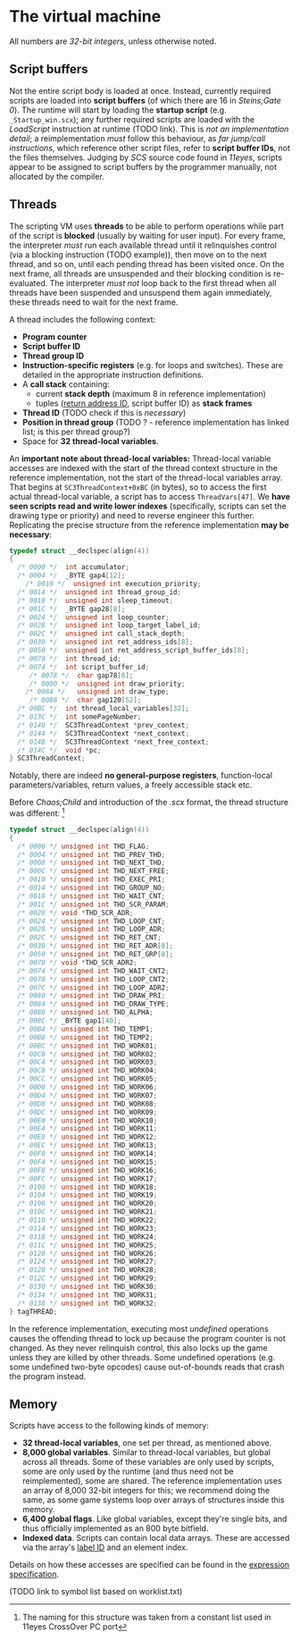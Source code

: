 # The virtual machine

All numbers are *32-bit integers*, unless otherwise noted.

## Script buffers

Not the entire script body is loaded at once. Instead, currently required scripts are loaded into **script buffers** (of which there are 16 in *Steins;Gate 0*). The runtime will start by loading the **startup script** (e.g. `_Startup_win.scx`); any further required scripts are loaded with the *LoadScript* instruction at runtime (TODO link). This is *not an implementation detail*; a reimplementation *must* follow this behaviour, as *far jump/call instructions*, which reference other script files, refer to **script buffer IDs**, not the files themselves. Judging by *SCS* source code found in *11eyes*, scripts appear to be assigned to script buffers by the programmer manually, not allocated by the compiler.

## Threads

The scripting VM uses **threads** to be able to perform operations while part of the script is **blocked** (usually by waiting for user input). For every frame, the interpreter *must* run each available thread until it relinquishes control (via a blocking instruction (TODO example)), then move on to the next thread, and so on, until each pending thread has been visited once. On the next frame, all threads are unsuspended and their blocking condition is re-evaluated. The interpreter *must not* loop back to the first thread when all threads have been suspended and unsuspend them again immediately, these threads need to wait for the next frame.

A thread includes the following context:

* **Program counter**
* **Script buffer ID**
* **Thread group ID**
* **Instruction-specific registers** (e.g. for loops and switches). These are detailed in the appropriate instruction definitions.
* A **call stack** containing:
  * current **stack depth** (maximum 8 in reference implementation)
  * tuples ([return address ID](/scripting/scx_file_format.md), script buffer ID) as **stack frames**
* **Thread ID** (TODO check if this is *necessary*)
* **Position in thread group** (TODO ? - reference implementation has linked list; is this per thread group?)
* Space for **32 thread-local variables**.

An **important note about thread-local variables:** Thread-local variable accesses are indexed with the start of the thread context structure in the reference implementation, not the start of the thread-local variables array. That begins at `SC3ThreadContext+0xBC` (in bytes), so to access the first actual thread-local variable, a script has to access `ThreadVars[47]`. We **have seen scripts read and write lower indexes** (specifically, scripts can set the drawing type or priority) and need to reverse engineer this further. Replicating the precise structure from the reference implementation **may be necessary**:

```C
typedef struct __declspec(align(4))
{
  /* 0000 */  int accumulator;
  /* 0004 */  _BYTE gap4[12];
 	/* 0010 */  unsigned int execution_priority;
  /* 0014 */  unsigned int thread_group_id;
  /* 0018 */  unsigned int sleep_timeout;
  /* 001C */  _BYTE gap28[8];
  /* 0024 */  unsigned int loop_counter;
  /* 0028 */  unsigned int loop_target_label_id;
  /* 002C */  unsigned int call_stack_depth;
  /* 0030 */  unsigned int ret_address_ids[8];
  /* 0050 */  unsigned int ret_address_script_buffer_ids[8];
  /* 0070 */  int thread_id;
  /* 0074 */  int script_buffer_id;
	 /* 0078 */  char gap78[8];
	 /* 0080 */  unsigned int draw_priority;
 	/* 0084	*/	 unsigned int draw_type;
	 /* 0088 */  char gap120[52];
  /* 00BC */  int thread_local_variables[32];
  /* 013C */  int somePageNumber;
  /* 0140 */  SC3ThreadContext *prev_context;
  /* 0144 */  SC3ThreadContext *next_context;
  /* 0148 */  SC3ThreadContext *next_free_context;
  /* 014C */  void *pc;
} SC3ThreadContext;
```

Notably, there are indeed **no general-purpose registers**, function-local parameters/variables, return values, a freely accessible stack etc.

Before *Chaos;Child* and introduction of the *.scx* format, the thread structure was different: [^1]

```C
typedef struct __declspec(align(4))
{
  /* 0000 */ unsigned int THD_FLAG;
  /* 0004 */ unsigned int THD_PREV_THD;
  /* 0008 */ unsigned int THD_NEXT_THD;
  /* 000C */ unsigned int THD_NEXT_FREE;
  /* 0010 */ unsigned int THD_EXEC_PRI;
  /* 0014 */ unsigned int THD_GROUP_NO;
  /* 0018 */ unsigned int THD_WAIT_CNT;
  /* 001C */ unsigned int THD_SCR_PARAM;
  /* 0020 */ void *THD_SCR_ADR;
  /* 0024 */ unsigned int THD_LOOP_CNT;
  /* 0028 */ unsigned int THD_LOOP_ADR;
  /* 002C */ unsigned int THD_RET_CNT;
  /* 0030 */ unsigned int THD_RET_ADR[8];  
  /* 0050 */ unsigned int THD_RET_GRP[8];
  /* 0070 */ void *THD_SCR_ADR2;
  /* 0074 */ unsigned int THD_WAIT_CNT2;
  /* 0078 */ unsigned int THD_LOOP_CNT2;
  /* 007C */ unsigned int THD_LOOP_ADR2;
  /* 0080 */ unsigned int THD_DRAW_PRI;
  /* 0084 */ unsigned int THD_DRAW_TYPE;
  /* 0088 */ unsigned int THD_ALPHA;
  /* 008C */ _BYTE gap1[40];
  /* 00B4 */ unsigned int THD_TEMP1;
  /* 00B8 */ unsigned int THD_TEMP2;
  /* 00BC */ unsigned int THD_WORK01;
  /* 00C0 */ unsigned int THD_WORK02;
  /* 00C4 */ unsigned int THD_WORK03;
  /* 00C8 */ unsigned int THD_WORK04;
  /* 00CC */ unsigned int THD_WORK05;
  /* 00D0 */ unsigned int THD_WORK06;
  /* 00D4 */ unsigned int THD_WORK07;
  /* 00D8 */ unsigned int THD_WORK08;
  /* 00DC */ unsigned int THD_WORK09;
  /* 00E0 */ unsigned int THD_WORK10;
  /* 00E4 */ unsigned int THD_WORK11;
  /* 00E8 */ unsigned int THD_WORK12;
  /* 00EC */ unsigned int THD_WORK13;
  /* 00F0 */ unsigned int THD_WORK14;
  /* 00F4 */ unsigned int THD_WORK15;
  /* 00F8 */ unsigned int THD_WORK16;
  /* 00FC */ unsigned int THD_WORK17;
  /* 0100 */ unsigned int THD_WORK18;
  /* 0104 */ unsigned int THD_WORK19;
  /* 0108 */ unsigned int THD_WORK20;
  /* 010C */ unsigned int THD_WORK21;
  /* 0110 */ unsigned int THD_WORK22;
  /* 0114 */ unsigned int THD_WORK23;
  /* 0118 */ unsigned int THD_WORK24;
  /* 011C */ unsigned int THD_WORK25;
  /* 0120 */ unsigned int THD_WORK26;
  /* 0124 */ unsigned int THD_WORK27;
  /* 0128 */ unsigned int THD_WORK28;
  /* 012C */ unsigned int THD_WORK29;  
  /* 0130 */ unsigned int THD_WORK30;  
  /* 0134 */ unsigned int THD_WORK31;  
  /* 0138 */ unsigned int THD_WORK32;  
} tagTHREAD;
```

[^1]: The naming for this structure was taken from a constant list used in 11eyes CrossOver PC port

In the reference implementation, executing most *undefined* operations causes the offending thread to lock up because the program counter is not changed. As they never relinquish control, this also locks up the game unless they are killed by other threads. Some undefined operations (e.g. some undefined two-byte opcodes) cause out-of-bounds reads that crash the program instead.

## Memory

Scripts have access to the following kinds of memory:

* **32 thread-local variables**, one set per thread, as mentioned above.
* **8,000 global variables**. Similar to thread-local variables, but global across all threads. Some of these variables are only used by scripts, some are only used by the runtime (and thus need not be reimplemented), some are shared. The reference implementation uses an array of 8,000 32-bit integers for this; we recommend doing the same, as some game systems loop over arrays of structures inside this memory.
* **6,400 global flags**. Like global variables, except they're single bits, and thus officially implemented as an 800 byte bitfield.
* **Indexed data**. Scripts can contain local data arrays. These are accessed via the array's [label ID](/scripting/scx_file_format.md) and an element index.

Details on how these accesses are specified can be found in the [expression specification](/scripting/expressions.md).

(TODO link to symbol list based on worklist.txt)

